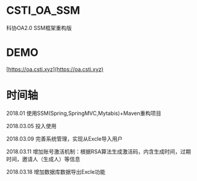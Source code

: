 # CSTI_OA_SSM
科协OA2.0 SSM框架重构版

# DEMO
[https://oa.csti.xyz](https://oa.csti.xyz)

# 时间轴
2018.01 使用SSM(Spring,SpringMVC,Mytabis)+Maven重构项目

2018.03.05 投入使用

2018.03.09 完善系统管理，实现从Excle导入用户

2018.03.11 增加账号激活机制：根据RSA算法生成激活码，内含生成时间，过期时间，邀请人（生成人）等信息

2018.03.18 增加数据库数据导出Excle功能
